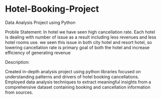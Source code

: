 # Hotel-Booking-Project
Data Analysis Project using Python

Probile Statement:
In hotel we have seen high cancellation rate. Each hotel is dealing with number of issue as a result including less revenues and less hotel rooms use. we seen this issue in both city hotel and resort hotel, so lowering cancellation rate is primary goal of both the hotel and increase efficiency of generating revenue

Description:

Created in-depth analysis project using python libraries focused on understanding patterns and drivers of hotel booking cancellations. Employed data analysis techniques to extract meaningful insights from a comprehensive dataset containing booking and cancellation information from sources.
